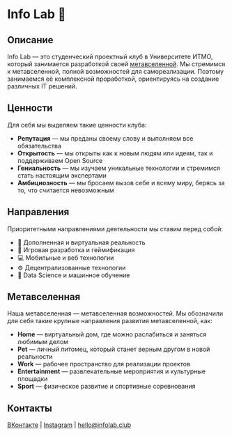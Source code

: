 # Info Lab 🦝

## Описание
Info Lab — это студенческий проектный клуб в Университете ИТМО, который занимается разработкой своей [метавселенной](https://en.wikipedia.org/wiki/Metaverse). Мы стремимся к метавселенной, полной возможностей для самореализации. Поэтому занимаемся её комплексной проработкой, ориентируясь на создание различных IT решений.

## Ценности
Для себя мы выделяем такие ценности клуба:
* **Репутация** — мы преданы своему слову и выполняем все обязательства
* **Открытость** — мы открыты как к новым людям или идеям, так и поддерживаем Open Source
* **Гениальность** — мы изучаем уникальные технологии и стремимся стать настоящим экспертами
* **Амбициозность** — мы бросаем вызов себе и всему миру, берясь за то, что считается невозможным

## Направления
Приоритетными направлениями деятельности мы ставим перед собой:
* 🔮 Дополненная и виртуальная реальность
* 👾 Игровая разработка и геймификация
* 💻 Мобильные и веб технологии
* ⚙️ Децентрализованные технологии
* 🤖 Data Science и машинное обучение

## Метавселенная
Наша метавселенная — метавселенная возможностей.
Мы обозначили для себя такие крупные направления развития метавселенной, как:
* **Home** — виртуальный дом, где можно раслабиться и заняться любимым делом
* **Pet** — личный питомец, который станет верным другом в новой реальности
* **Work** — рабочее пространство для реализации проектов
* **Entertainment** — развлекательные мероприятия и культурные площадки
* **Sport** — физическое развитие и спортивные соревнования

## Контакты
[ВКонтакте](https://vk.com/infolab_club) | [Instagram](https://www.instagram.com/infolab.club/) | hello@infolab.club
